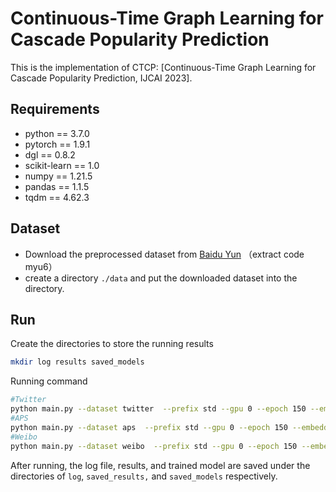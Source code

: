# Continuous-Time Graph Learning for Cascade Popularity Prediction

This is the implementation of CTCP: [Continuous-Time Graph Learning for Cascade Popularity Prediction, IJCAI 2023].

## Requirements

- python == 3.7.0
- pytorch == 1.9.1
- dgl == 0.8.2
- scikit-learn == 1.0
- numpy == 1.21.5
- pandas == 1.1.5
- tqdm == 4.62.3

## Dataset

- Download the preprocessed dataset from [Baidu Yun](https://pan.baidu.com/s/1qBauuSOk29lQUH9Bvh6_hg) （extract code myu6）
- create a directory `./data` and put the downloaded dataset into the directory.

## Run
Create the directories to store the running results 
```sh
mkdir log results saved_models
```
Running command

```sh
#Twitter
python main.py --dataset twitter  --prefix std --gpu 0 --epoch 150 --embedding_module aggregate --use_dynamic --use_temporal --use_structural --use_static --dropout 0.6 --predictor merge --lambda 0.1
#APS
python main.py --dataset aps  --prefix std --gpu 0 --epoch 150 --embedding_module aggregate --use_dynamic --use_temporal --use_structural --use_static --dropout 0.6 --predictor merge --lambda 0.1
#Weibo
python main.py --dataset weibo  --prefix std --gpu 0 --epoch 150 --embedding_module aggregate --use_dynamic --use_temporal --use_structural --use_static --dropout 0.6 --predictor merge --lambda 0.1
```

After running, the log file, results, and trained model are saved under the directories of `log`, `saved_results,` and `saved_models`  respectively.

